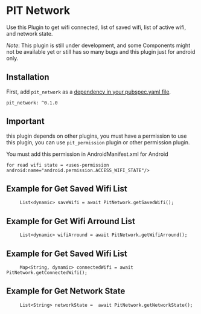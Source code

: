 # PIT Network

Use this Plugin to get wifi connected, list of saved wifi, list of active wifi, and network state.

*Note*: This plugin is still under development, and some Components might not be available yet or still has so many bugs and this plugin just for android only.

## Installation

First, add `pit_network` as a [dependency in your pubspec.yaml file](https://flutter.io/platform-plugins/).

```
pit_network: ^0.1.0
```

## Important

this plugin depends on other plugins, you must have a permission to use this plugin, you can use `pit_permission` plugin or other permission plugin.

You must add this permission in AndroidManifest.xml for Android

```
for read wifi state = <uses-permission android:name="android.permission.ACCESS_WIFI_STATE"/>
```

## Example for Get Saved Wifi List
```
     List<dynamic> saveWifi = await PitNetwork.getSavedWifi();
```
## Example for Get Wifi Arround List
```
     List<dynamic> wifiArround = await PitNetwork.getWifiArround();
```
## Example for Get Saved Wifi List
```
     Map<String, dynamic> connectedWifi = await PitNetwork.getConnectedWifi();
```
## Example for Get Network State
```
     List<String> networkState =  await PitNetwork.getNetworkState();
```
